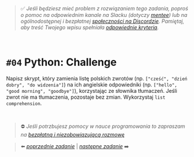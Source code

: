 > :white_check_mark: *Jeśli będziesz mieć problem z rozwiązaniem tego zadania, poproś o pomoc na odpowiednim kanale na Slacku (dotyczy [mentee](https://devmentor.pl/mentoring-javascript/)) lub na ogólnodostępnej i bezpłatnej [społeczności na Discordzie](https://devmentor.pl/discord). Pamiętaj, aby treść Twojego wpisu spełniała [odpowiednie kryteria](https://devmentor.pl/jak-prosic-o-pomoc/).*

&nbsp;

# `#04` Python: Challenge

Napisz skrypt, który zamienia listę polskich zwrotów (np. `["cześć", "dzień dobry", "do widzenia"]`) na ich angielskie odpowiedniki (np. `["hello", "good morning", "goodbye"]`), korzystając ze słownika tłumaczeń. Jeśli zwrot nie ma tłumaczenia, pozostaje bez zmian. Wykorzystaj `list comprehension`.



&nbsp;
> :no_entry: *Jeśli potrzbujesz pomocy w nauce programowania to zapraszam na [bezpłatną i niezobowiązującą rozmowę](https://devmentor.pl/rozmowa)*

> :arrow_left: [*poprzednie zadanie*](./../03) | [*następne zadanie*](./../05) :arrow_right:
